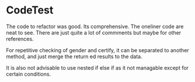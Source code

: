# CodeTest

The code to refactor was good. Its comprehensive.
The oneliner code are neat to see. There are just quite a
lot of commments but maybe for other references.

For repetitive checking of gender and certify, it can 
be separated to another method, and just merge the return ed results to the data.

It is also not advisable to use nested 
if else if as it not managable except for certain conditions.

